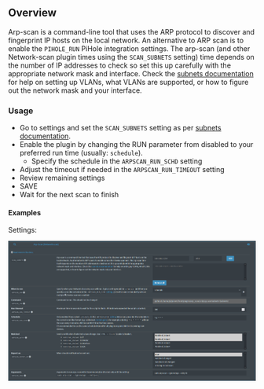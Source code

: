 ## Overview

Arp-scan is a command-line tool that uses the ARP protocol to discover and fingerprint IP hosts on the local network. An alternative to ARP scan is to enable the `PIHOLE_RUN` PiHole integration settings. The arp-scan (and other Network-scan plugin times using the `SCAN_SUBNETS` setting) time depends on the number of IP addresses to check so set this up carefully with the appropriate network mask and interface. Check the [subnets documentation](https://github.com/jokob-sk/Pi.Alert/blob/main/docs/SUBNETS.md) for help on setting up VLANs, what VLANs are supported, or how to figure out the network mask and your interface. 

### Usage

- Go to settings and set the `SCAN_SUBNETS` setting as per [subnets documentation](https://github.com/jokob-sk/Pi.Alert/blob/main/docs/SUBNETS.md).
- Enable the plugin by changing the RUN parameter from disabled to your preferred run time (usually: `schedule`).
  - Specify the schedule in the `ARPSCAN_RUN_SCHD` setting
- Adjust the timeout if needed in the `ARPSCAN_RUN_TIMEOUT` setting
- Review remaining settings
- SAVE
- Wait for the next scan to finish

#### Examples

Settings:

![settings](/front/plugins/arp_scan/arp-scan-settings.png)

